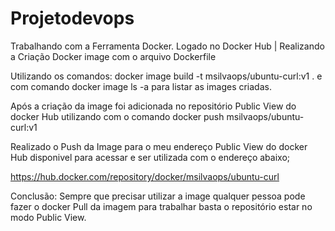 # Projetodevops

Trabalhando com a Ferramenta Docker. Logado no Docker Hub | Realizando a Criação Docker image com o arquivo Dockerfile

Utilizando os comandos:  docker image build -t msilvaops/ubuntu-curl:v1 . e com comando
docker image ls -a  para listar as images criadas. 

Após a criação da image foi adicionada no repositório Public View do docker Hub utilizando com o comando docker push msilvaops/ubuntu-curl:v1

Realizado o Push da Image para o meu endereço Public View do docker Hub disponivel para acessar e ser utilizada com o endereço abaixo;

https://hub.docker.com/repository/docker/msilvaops/ubuntu-curl

Conclusão: Sempre que precisar utilizar a image qualquer pessoa pode fazer o docker Pull da imagem para trabalhar basta o repositório estar no modo Public View.
